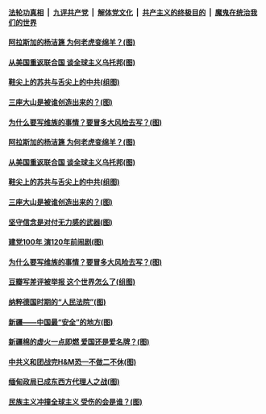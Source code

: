 ####  [法轮功真相](../../../../basic/blob/master/README.md?t=04042331) &nbsp;|&nbsp; [九评共产党](../../../../9ping.md/blob/master/README.md?t=04042331) &nbsp;|&nbsp; [解体党文化](../../../../jtdwh.md/blob/master/README.md?t=04042331)  &nbsp;|&nbsp; [共产主义的终极目的](../../../../gczydzjmd.md/blob/master/README.md?t=04042331) &nbsp;|&nbsp; [魔鬼在统治我们的世界](../../../../mgztzwmdsj.md/blob/master/README.md?t=04042331) 

#### [阿拉斯加的杨洁篪 为何老虎变绵羊？(图)](../pages/p4/967723.md?t=04042331) 

#### [从美国重返联合国 谈全球主义乌托邦(图)](../pages/p4/966832.md?t=04042331) 


#### [鞋尖上的苏共与舌尖上的中共(组图)](../pages/p4/967642.md?t=04042331) 

#### [三座大山是被谁创造出来的？(图)](../pages/p4/967536.md?t=04042331) 

#### [为什么要写维族的事情？要冒多大风险去写？(图)](../pages/p4/967572.md?t=04042331) 

#### [阿拉斯加的杨洁篪 为何老虎变绵羊？(图)](../pages/p4/967723.md?t=04042331) 

#### [从美国重返联合国 谈全球主义乌托邦(图)](../pages/p4/966832.md?t=04042331) 


#### [鞋尖上的苏共与舌尖上的中共(组图)](../pages/p4/967642.md?t=04042331) 

#### [三座大山是被谁创造出来的？(图)](../pages/p4/967536.md?t=04042331) 

#### [坚守信念是对付无力感的武器(图)](../pages/p4/967663.md?t=04042331) 

#### [建党100年 演120年前闹剧(图)](../pages/p4/967529.md?t=04042331) 



#### [为什么要写维族的事情？要冒多大风险去写？(图)](../pages/p4/967572.md?t=04042331) 

#### [豆瓣写差评被举报 这个世界怎么了(组图)](../pages/p4/967577.md?t=04042331) 

#### [纳粹德国时期的“人民法院”(图)](../pages/p4/967575.md?t=04042331) 

#### [新疆——中国最“安全”的地方(图)](../pages/p4/967571.md?t=04042331) 



#### [新疆棉的虚火一点即燃 爱国还是爱名牌？(图)](../pages/p4/967499.md?t=04042331) 

#### [中共义和团战完H&amp;M恐一不做二不休(图)](../pages/p4/967490.md?t=04042331) 

#### [缅甸政局已成东西方代理人之战(图)](../pages/p4/967487.md?t=04042331) 

#### [民族主义冲撞全球主义 受伤的会是谁？(图)](../pages/p4/967496.md?t=04042331) 


